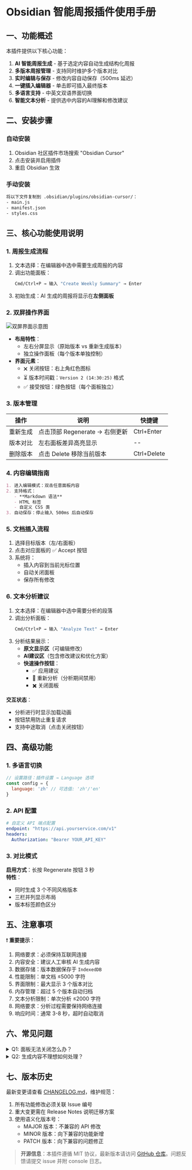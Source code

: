 # Obsidian 智能周报插件使用手册

## 一、功能概述
本插件提供以下核心功能：
1. **AI 智能周报生成** - 基于选定内容自动生成结构化周报
2. **多版本周报管理** - 支持同时维护多个版本对比
3. **实时编辑与保存** - 修改内容自动保存（500ms 延迟）
4. **一键插入编辑器** - 单击即可插入最终版本
5. **多语言支持** - 中英文双语界面切换
6. **智能文本分析** - 提供选中内容的AI理解和修改建议

## 二、安装步骤
### 自动安装
1. Obsidian 社区插件市场搜索 "Obsidian Cursor"
2. 点击安装并启用插件
3. 重启 Obsidian 生效

### 手动安装
```bash
将以下文件复制到 .obsidian/plugins/obsidian-cursor/：
- main.js
- manifest.json 
- styles.css
```

## 三、核心功能使用说明
### 1. 周报生成流程
1. 文本选择：在编辑器中选中需要生成周报的内容
2. 调出功能面板：
   ```bash
   Cmd/Ctrl+P → 输入 "Create Weekly Summary" → Enter
   ```
3. 初始生成：AI 生成的周报将显示在**左侧面板**

### 2. 双屏操作界面
![双屏界面示意图](/path/to/image.png)
- **布局特性**：
  - 左右分屏显示（原始版本 vs 重新生成版本）
  - 独立操作面板（每个版本单独控制）
- **界面元素**：
  - 🗙 关闭按钮：右上角红色图标
  - ⏳ 版本时间戳：`Version 2 (14:30:25)` 格式
  - ✅ 接受按钮：绿色按钮（每个面板独立）

### 3. 版本管理
| 操作         | 说明                          | 快捷键       |
|--------------|-------------------------------|-------------|
| 重新生成     | 点击顶部 Regenerate → 右侧更新 | Ctrl+Enter  |
| 版本对比     | 左右面板差异高亮显示          | --          |
| 删除版本     | 点击 Delete 移除当前版本      | Ctrl+Delete |

### 4. 内容编辑指南
```markdown
1. 进入编辑模式：双击任意面板内容
2. 支持格式：
   - **Markdown 语法**
   - HTML 标签
   - 自定义 CSS 类
3. 自动保存：停止输入 500ms 后自动保存
```

### 5. 文档插入流程
1. 选择目标版本（左/右面板）
2. 点击对应面板的 ✅ Accept 按钮
3. 系统将：
   - 插入内容到当前光标位置
   - 自动关闭面板
   - 保存所有修改

### 6. 文本分析建议
1. 文本选择：在编辑器中选中需要分析的段落
2. 调出分析面板：
   ```bash
   Cmd/Ctrl+P → 输入 "Analyze Text" → Enter
   ```
3. 分析结果展示：
   - **原文显示区**（可编辑修改）
   - **AI建议区**（包含修改建议和优化方案）
   - **快速操作按钮**：
     - ✅ 应用建议
     - 🔄 重新分析（分析期间禁用）
     - ✖️ 关闭面板

**交互状态**：
- 分析进行时显示加载动画
- 按钮禁用防止重复请求
- 支持中途取消（点击关闭按钮）

## 四、高级功能
### 1. 多语言切换
```javascript
// 设置路径：插件设置 → Language 选项
const config = {
  language: 'zh' // 可选值: 'zh'/'en'
}
```

### 2. API 配置
```yaml
# 自定义 API 端点配置
endpoint: "https://api.yourservice.com/v1"
headers:
  Authorization: "Bearer YOUR_API_KEY"
```

### 3. 对比模式
**启用方式**：长按 Regenerate 按钮 3 秒  
**特性**：
- 同时生成 3 个不同风格版本
- 三栏并列显示布局
- 版本标签颜色区分

## 五、注意事项
❗ **重要提示**：
1. 网络要求：必须保持互联网连接
2. 内容安全：建议人工审核 AI 生成内容
3. 数据存储：版本数据保存于 `IndexedDB`
4. 性能限制：单文档 ≤5000 字符
5. 界面限制：最大显示 3 个版本对比
6. 内存管理：超过 5 个版本自动归档
7. 文本分析限制：单次分析 ≤2000 字符
8. 网络要求：分析过程需要保持网络连接
9. 响应时间：通常 3-8 秒，超时自动取消

## 六、常见问题
<details>
<summary>Q1: 面板无法关闭怎么办？</summary>

**解决方案**：
- 按 ESC 键强制关闭
- 点击界面外区域
- 重启 Obsidian
</details>

<details>
<summary>Q2: 生成内容不理想如何处理？</summary>

**优化步骤**：
1. 调整输入文本详细程度
2. 使用 Regenerate 多次生成
3. 手动编辑优化内容
4. 检查 API 连接状态
</details>

## 七、版本历史
最新变更请查看 [CHANGELOG.md](CHANGELOG.md)，维护规范：
1. 所有功能修改必须关联 Issue 编号
2. 重大变更需在 Release Notes 说明迁移方案
3. 使用语义化版本号：
   - MAJOR 版本：不兼容的 API 修改
   - MINOR 版本：向下兼容的功能新增
   - PATCH 版本：向下兼容的问题修正

> **开源信息**：本插件遵循 MIT 协议，最新版本请访问 [GitHub 仓库](https://github.com/your-repo)。问题反馈请提交 issue 并附 console 日志。